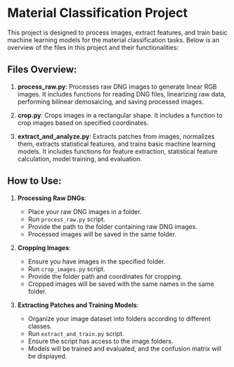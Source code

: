 # Material Classification Project

This project is designed to process images, extract features, and train basic machine learning models for the material classification tasks. Below is an overview of the files in this project and their functionalities:

## Files Overview:

1. **process_raw.py**: Processes raw DNG images to generate linear RGB images. It includes functions for reading DNG files, linearizing raw data, performing bilinear demosaicing, and saving processed images.

2. **crop.py**: Crops images in a rectangular shape. It includes a function to crop images based on specified coordinates.

3. **extract_and_analyze.py**: Extracts patches from images, normalizes them, extracts statistical features, and trains basic machine learning models. It includes functions for feature extraction, statistical feature calculation, model training, and evaluation.

## How to Use:

1. **Processing Raw DNGs**:
   - Place your raw DNG images in a folder.
   - Run `process_raw.py` script.
   - Provide the path to the folder containing raw DNG images.
   - Processed images will be saved in the same folder.

2. **Cropping Images**:
   - Ensure you have images in the specified folder.
   - Run `crop_images.py` script.
   - Provide the folder path and coordinates for cropping.
   - Cropped images will be saved with the same names in the same folder.

3. **Extracting Patches and Training Models**:
   - Organize your image dataset into folders according to different classes.
   - Run `extract_and_train.py` script.
   - Ensure the script has access to the image folders.
   - Models will be trained and evaluated, and the confusion matrix will be displayed.
